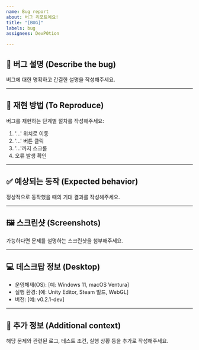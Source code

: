 ```yaml
---
name: Bug report
about: 버그 리포트에요!
title: "[BUG]"
labels: bug
assignees: DevP0tion

---
```


## 🐞 버그 설명 (Describe the bug)
버그에 대한 명확하고 간결한 설명을 작성해주세요.

---

## 🔁 재현 방법 (To Reproduce)
버그를 재현하는 단계별 절차를 작성해주세요:
1. '...' 위치로 이동
2. '...' 버튼 클릭
3. '...'까지 스크롤
4. 오류 발생 확인

---

## ✅ 예상되는 동작 (Expected behavior)
정상적으로 동작했을 때의 기대 결과를 작성해주세요.

---

## 🖼️ 스크린샷 (Screenshots)
가능하다면 문제를 설명하는 스크린샷을 첨부해주세요.

---

## 💻 데스크탑 정보 (Desktop)
- 운영체제(OS): [예: Windows 11, macOS Ventura]
- 실행 환경: [예: Unity Editor, Steam 빌드, WebGL]
- 버전: [예: v0.2.1-dev]

---

## 🧩 추가 정보 (Additional context)
해당 문제와 관련된 로그, 테스트 조건, 실행 상황 등을 추가로 작성해주세요.
